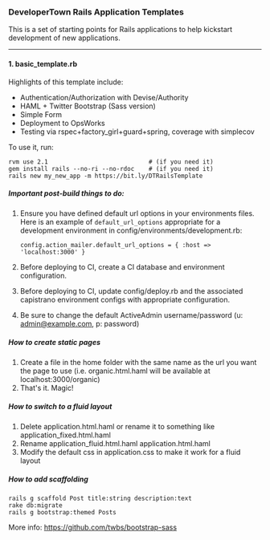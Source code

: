 ### DeveloperTown Rails Application Templates

This is a set of starting points for Rails applications to help kickstart development of new applications.

------------------------------------------------------------------------------

#### 1. basic_template.rb
Highlights of this template include:

* Authentication/Authorization with Devise/Authority
* HAML + Twitter Bootstrap (Sass version)
* Simple Form
* Deployment to OpsWorks
* Testing via rspec+factory_girl+guard+spring, coverage with simplecov

To use it, run:

    rvm use 2.1                            # (if you need it)
    gem install rails --no-ri --no-rdoc    # (if you need it)
    rails new my_new_app -m https://bit.ly/DTRailsTemplate

##### Important post-build things to do:

1. Ensure you have defined default url options in your environments files. Here is an example of ```default_url_options``` appropriate for a development environment in config/environments/development.rb:

    ```config.action_mailer.default_url_options = { :host => 'localhost:3000' }```

2. Before deploying to CI, create a CI database and environment configuration.
3. Before deploying to CI, update config/deploy.rb and the associated capistrano environment configs with appropriate configuration.
4. Be sure to change the default ActiveAdmin username/password (u: admin@example.com, p: password)

##### How to create static pages
1. Create a file in the home folder with the same name as the url you want the page to use (i.e. organic.html.haml will be available at localhost:3000/organic)
2. That's it. Magic!


##### How to switch to a fluid layout
1. Delete application.html.haml or rename it to something like application_fixed.html.haml
2. Rename application_fluid.html.haml application.html.haml
3. Modify the default css in application.css to make it work for a fluid layout

##### How to add scaffolding
    rails g scaffold Post title:string description:text
    rake db:migrate
    rails g bootstrap:themed Posts

More info: https://github.com/twbs/bootstrap-sass

